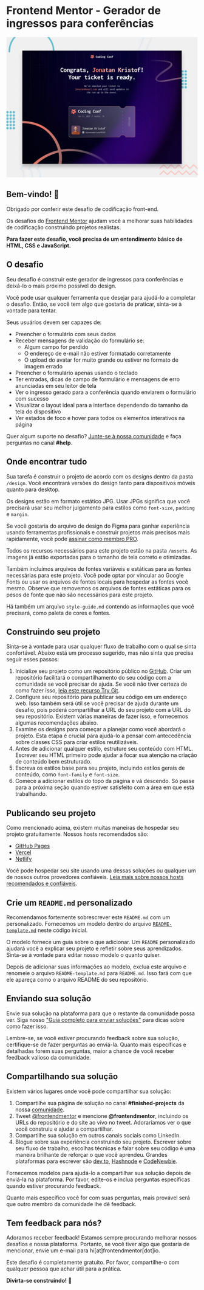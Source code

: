 # Frontend Mentor - Gerador de ingressos para conferências

![Pré-visualização do design para o desafio de codificação do gerador de ingressos para conferências](./preview.jpg)

## Bem-vindo! 👋

Obrigado por conferir este desafio de codificação front-end.

Os desafios do [Frontend Mentor](https://www.frontendmentor.io) ajudam você a melhorar suas habilidades de codificação construindo projetos realistas.

**Para fazer este desafio, você precisa de um entendimento básico de HTML, CSS e JavaScript.**

## O desafio

Seu desafio é construir este gerador de ingressos para conferências e deixá-lo o mais próximo possível do design.

Você pode usar qualquer ferramenta que desejar para ajudá-lo a completar o desafio. Então, se você tem algo que gostaria de praticar, sinta-se à vontade para tentar.

Seus usuários devem ser capazes de:

- Preencher o formulário com seus dados
- Receber mensagens de validação do formulário se:
  - Algum campo for perdido
  - O endereço de e-mail não estiver formatado corretamente
  - O upload do avatar for muito grande ou estiver no formato de imagem errado
- Preencher o formulário apenas usando o teclado
- Ter entradas, dicas de campo de formulário e mensagens de erro anunciadas em seu leitor de tela
- Ver o ingresso gerado para a conferência quando enviarem o formulário com sucesso
- Visualizar o layout ideal para a interface dependendo do tamanho da tela do dispositivo
- Ver estados de foco e hover para todos os elementos interativos na página

Quer algum suporte no desafio? [Junte-se à nossa comunidade](https://www.frontendmentor.io/community) e faça perguntas no canal **#help**.

## Onde encontrar tudo

Sua tarefa é construir o projeto de acordo com os designs dentro da pasta `/design`. Você encontrará versões do design tanto para dispositivos móveis quanto para desktop.

Os designs estão em formato estático JPG. Usar JPGs significa que você precisará usar seu melhor julgamento para estilos como `font-size`, `padding` e `margin`.

Se você gostaria do arquivo de design do Figma para ganhar experiência usando ferramentas profissionais e construir projetos mais precisos mais rapidamente, você pode [assinar como membro PRO](https://www.frontendmentor.io/pro).

Todos os recursos necessários para este projeto estão na pasta `/assets`. As imagens já estão exportadas para o tamanho de tela correto e otimizadas.

Também incluímos arquivos de fontes variáveis e estáticas para as fontes necessárias para este projeto. Você pode optar por vincular ao Google Fonts ou usar os arquivos de fontes locais para hospedar as fontes você mesmo. Observe que removemos os arquivos de fontes estáticas para os pesos de fonte que não são necessários para este projeto.

Há também um arquivo `style-guide.md` contendo as informações que você precisará, como paleta de cores e fontes.

## Construindo seu projeto

Sinta-se à vontade para usar qualquer fluxo de trabalho com o qual se sinta confortável. Abaixo está um processo sugerido, mas não sinta que precisa seguir esses passos:

1. Inicialize seu projeto como um repositório público no [GitHub](https://github.com/). Criar um repositório facilitará o compartilhamento do seu código com a comunidade se você precisar de ajuda. Se você não tiver certeza de como fazer isso, [leia este recurso Try Git](https://try.github.io/).
2. Configure seu repositório para publicar seu código em um endereço web. Isso também será útil se você precisar de ajuda durante um desafio, pois poderá compartilhar a URL do seu projeto com a URL do seu repositório. Existem várias maneiras de fazer isso, e fornecemos algumas recomendações abaixo.
3. Examine os designs para começar a planejar como você abordará o projeto. Esta etapa é crucial para ajudá-lo a pensar com antecedência sobre classes CSS para criar estilos reutilizáveis.
4. Antes de adicionar qualquer estilo, estruture seu conteúdo com HTML. Escrever seu HTML primeiro pode ajudar a focar sua atenção na criação de conteúdo bem estruturado.
5. Escreva os estilos base para seu projeto, incluindo estilos gerais de conteúdo, como `font-family` e `font-size`.
6. Comece a adicionar estilos do topo da página e vá descendo. Só passe para a próxima seção quando estiver satisfeito com a área em que está trabalhando.

## Publicando seu projeto

Como mencionado acima, existem muitas maneiras de hospedar seu projeto gratuitamente. Nossos hosts recomendados são:

- [GitHub Pages](https://pages.github.com/)
- [Vercel](https://vercel.com/)
- [Netlify](https://www.netlify.com/)

Você pode hospedar seu site usando uma dessas soluções ou qualquer um de nossos outros provedores confiáveis. [Leia mais sobre nossos hosts recomendados e confiáveis](https://medium.com/frontend-mentor/frontend-mentor-trusted-hosting-providers-bf000dfebe).

## Crie um `README.md` personalizado

Recomendamos fortemente sobrescrever este `README.md` com um personalizado. Fornecemos um modelo dentro do arquivo [`README-template.md`](./README-template.md) neste código inicial.

O modelo fornece um guia sobre o que adicionar. Um `README` personalizado ajudará você a explicar seu projeto e refletir sobre seus aprendizados. Sinta-se à vontade para editar nosso modelo o quanto quiser.

Depois de adicionar suas informações ao modelo, exclua este arquivo e renomeie o arquivo `README-template.md` para `README.md`. Isso fará com que ele apareça como o arquivo README do seu repositório.

## Enviando sua solução

Envie sua solução na plataforma para que o restante da comunidade possa ver. Siga nosso ["Guia completo para enviar soluções"](https://medium.com/frontend-mentor/a-complete-guide-to-submitting-solutions-on-frontend-mentor-ac6384162248) para dicas sobre como fazer isso.

Lembre-se, se você estiver procurando feedback sobre sua solução, certifique-se de fazer perguntas ao enviá-la. Quanto mais específicas e detalhadas forem suas perguntas, maior a chance de você receber feedback valioso da comunidade.

## Compartilhando sua solução

Existem vários lugares onde você pode compartilhar sua solução:

1. Compartilhe sua página de solução no canal **#finished-projects** da nossa [comunidade](https://www.frontendmentor.io/community).
2. Tweet [@frontendmentor](https://twitter.com/frontendmentor) e mencione **@frontendmentor**, incluindo os URLs do repositório e do site ao vivo no tweet. Adoraríamos ver o que você construiu e ajudar a compartilhar.
3. Compartilhe sua solução em outros canais sociais como LinkedIn.
4. Blogue sobre sua experiência construindo seu projeto. Escrever sobre seu fluxo de trabalho, escolhas técnicas e falar sobre seu código é uma maneira brilhante de reforçar o que você aprendeu. Grandes plataformas para escrever são [dev.to](https://dev.to/), [Hashnode](https://hashnode.com/) e [CodeNewbie](https://community.codenewbie.org/).

Fornecemos modelos para ajudá-lo a compartilhar sua solução depois de enviá-la na plataforma. Por favor, edite-os e inclua perguntas específicas quando estiver procurando feedback.

Quanto mais específico você for com suas perguntas, mais provável será que outro membro da comunidade lhe dê feedback.

## Tem feedback para nós?

Adoramos receber feedback! Estamos sempre procurando melhorar nossos desafios e nossa plataforma. Portanto, se você tiver algo que gostaria de mencionar, envie um e-mail para hi[at]frontendmentor[dot]io.

Este desafio é completamente gratuito. Por favor, compartilhe-o com qualquer pessoa que achar útil para a prática.

**Divirta-se construindo!** 🚀
